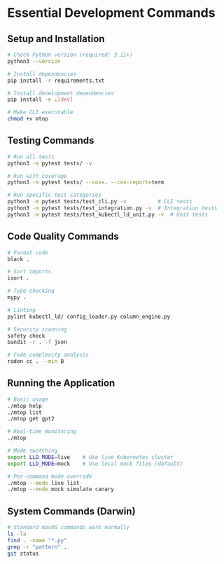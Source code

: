 # Essential Development Commands

## Setup and Installation
```bash
# Check Python version (required: 3.11+)
python3 --version

# Install dependencies
pip install -r requirements.txt

# Install development dependencies
pip install -e .[dev]

# Make CLI executable
chmod +x mtop
```

## Testing Commands
```bash
# Run all tests
python3 -m pytest tests/ -v

# Run with coverage
python3 -m pytest tests/ --cov=. --cov-report=term

# Run specific test categories
python3 -m pytest tests/test_cli.py -v          # CLI tests
python3 -m pytest tests/test_integration.py -v  # Integration tests
python3 -m pytest tests/test_kubectl_ld_unit.py -v  # Unit tests
```

## Code Quality Commands
```bash
# Format code
black .

# Sort imports  
isort .

# Type checking
mypy .

# Linting
pylint kubectl_ld/ config_loader.py column_engine.py

# Security scanning
safety check
bandit -r . -f json

# Code complexity analysis
radon cc . --min B
```

## Running the Application
```bash
# Basic usage
./mtop help
./mtop list
./mtop get gpt2

# Real-time monitoring
./mtop

# Mode switching
export LLD_MODE=live    # Use live Kubernetes cluster
export LLD_MODE=mock    # Use local mock files (default)

# Per-command mode override
./mtop --mode live list
./mtop --mode mock simulate canary
```

## System Commands (Darwin)
```bash
# Standard macOS commands work normally
ls -la
find . -name "*.py" 
grep -r "pattern" .
git status
```